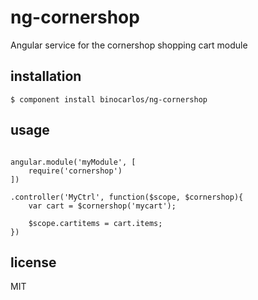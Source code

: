 ng-cornershop
=============

Angular service for the cornershop shopping cart module

## installation

```
$ component install binocarlos/ng-cornershop
```

## usage

```

angular.module('myModule', [
	require('cornershop')
])

.controller('MyCtrl', function($scope, $cornershop){
	var cart = $cornershop('mycart');

	$scope.cartitems = cart.items;
})

```

## license

MIT